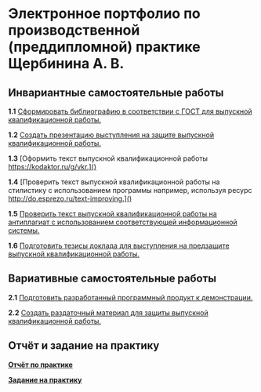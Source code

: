 # Электронное портфолио по производственной (преддипломной) практике Щербинина А. В.
## Инвариантные самостоятельные работы
**1.1** [Сформировать библиографию в соответствии с ГОСТ для выпускной квалификационной работы.](https://github.com/SArtemS/Practice-2024--8-semester-/blob/main/%D0%A9%D0%B5%D1%80%D0%B1%D0%B8%D0%BD%D0%B8%D0%BD%20%D0%90.%20%D0%92.%2C%20%D0%97%D0%B0%D0%B4%D0%B0%D0%BD%D0%B8%D0%B5%201.1.%20%D0%98%D0%A1%D0%A0.pdf)

**1.2** [Создать презентацию выступления на защите выпускной квалификационной работы.](https://github.com/SArtemS/Practice-2024--8-semester-/blob/main/%D0%A9%D0%B5%D1%80%D0%B1%D0%B8%D0%BD%D0%B8%D0%BD%20%D0%90.%20%D0%92.%2C%20%D0%97%D0%B0%D0%B4%D0%B0%D0%BD%D0%B8%D0%B5%201.2.%20%D0%98%D0%A1%D0%A0.pptx)

**1.3** [Оформить текст выпускной квалификационной работы https://kodaktor.ru/g/vkr.]()

**1.4** [Проверить текст выпускной квалификационной работы на стилистику с использованием программы например, используя ресурс http://do.esprezo.ru/text-improving.]()

**1.5** [Проверить текст выпускной квалификационной работы на антиплагиат с использованием соответствующей информационной системы.]()

**1.6** [Подготовить тезисы доклада для выступления на предзащите выпускной квалификационной работы.]()

## Вариативные самостоятельные работы
**2.1** [Подготовить разработанный программный продукт к демонстрации.]()

**2.2** [Создать раздаточный материал для защиты выпускной квалификационной работы.]()

## Отчёт и задание на практику
[**Отчёт по практике**]()

[**Задание на практику**](https://github.com/SArtemS/Practice-2024--8-semester-/blob/main/%D0%98%D1%82%D0%BE%D0%B3%D0%BE%D0%B2%D0%BE%D0%B5%20%D0%B7%D0%B0%D0%B4%D0%B0%D0%BD%D0%B8%D0%B5%202024.pdf)
